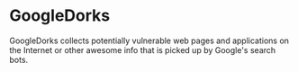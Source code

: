 # GoogleDorks
GoogleDorks collects potentially vulnerable web pages and applications on the Internet or other awesome info that is picked up by Google's search bots. 
